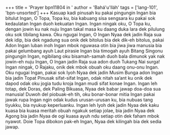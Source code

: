 +++
title = 'Prayer bpn11804 in '
author = 'Bahá'u'lláh'
tags = ['lang-101', 'bpn-unsorted']
+++
Kasuap kadi pinusah ku pakai pingungin Ingan bia bitulut Ingan, O Topa, Topa ku, bia kabuang sisa sengsara ku pakai sok kedaulatan Ingan duoh kekuatan Ingan. Ingan ningak oku, O Topa ku, dengan jowin ku nak nuju Ingan takal masa ku daang duka lara dek pilulung oku sok tibilang kawa. Oku ngugai Ingan, O Ingan Nyaa dek jadin Raja sua dek idip, bia dek ngadung sua onik dek bitolus bia dek dik-eh bitolus, pakai Adon Ingan luban inoh Ingan mbok nguwasa otin bia jiwa jiwa manusia bia pakai gelumbang ayuh Laut pirasie Ingan bia timogah ayuh Bitang Singonu pingungin Ingan, ngibilang oku bisamah-samah duoh bala dimunok yak nak jowin-eh nuju Ingan, O Ingan jadin Raja sua adon duoh Tukang Nai surga! 
Ingan ningak, O Rajaku, onik dek mbok obuah oku daang onu-onu Ingan. Oku ngugai Ingan, pakai sok Iyoh Nyaa dek jadin Musim Bunga adon Ingan bia jadin Topat Pinusak sifat-sifat Ingan, odak nitah sa’ant ku onik dek dapod odak oku jogia tudu kroja Ingan mudi sifat konae Ingan. Ingan leh totap, dek Doras, dek Paling Bikuasa, Nyaa dek babar jawap doa-doa sua manusia!
Duwoh del piobuak-eh tih, oku bonar-bonar mitia Ingan pakai jawak rupa Ingan ngin odak kudus urusan-urusan ku, bia nubuas tang tiyukku, bia nyukup keperluanku. Ingan leh Iyoh dek jadin Nyaa dek kaku kuasa bia kuasa meritah obuah ngakuk setiap jolae, bia jadin Nyaa dek Agong bia jadin Nyaa de ogi kuasa ayuh ndu setiap otin dek faham mbok nyawot. Doie Topa dibokon pak-eh Ingan, Nyaa dek kilingah bia dek sedia jawap.
